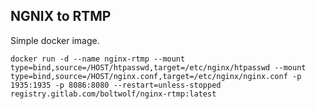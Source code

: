 ## NGNIX to RTMP

Simple docker image.

`docker run -d --name nginx-rtmp --mount type=bind,source=/HOST/htpasswd,target=/etc/nginx/htpasswd --mount type=bind,source=/HOST/nginx.conf,target=/etc/nginx/nginx.conf -p 1935:1935 -p 8086:8080 --restart=unless-stopped registry.gitlab.com/boltwolf/nginx-rtmp:latest`

